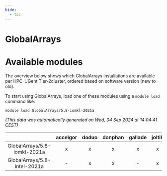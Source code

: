 ```yaml
---
hide:
  - toc
---
```


GlobalArrays
============

# Available modules


The overview below shows which GlobalArrays installations are available per HPC-UGent Tier-2cluster, ordered based on software version (new to old).

To start using GlobalArrays, load one of these modules using a `module load` command like:

```shell
module load GlobalArrays/5.8-iomkl-2021a
```

*(This data was automatically generated on Wed, 04 Sep 2024 at 14:04:41 CEST)*  

| |accelgor|doduo|donphan|gallade|joltik|shinx|skitty|
| :---: | :---: | :---: | :---: | :---: | :---: | :---: | :---: |
|GlobalArrays/5.8-iomkl-2021a|x|x|x|x|x|-|x|
|GlobalArrays/5.8-intel-2021a|-|x|x|-|x|-|x|
